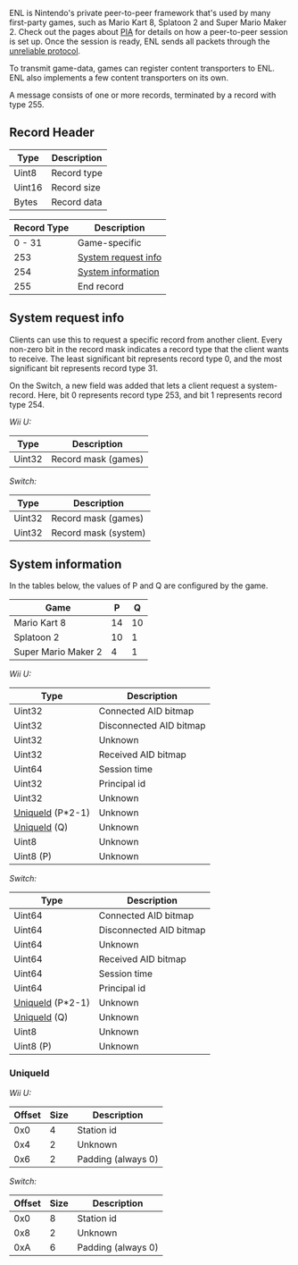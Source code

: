 ENL is Nintendo's private peer-to-peer framework that's used by many first-party games, such as Mario Kart 8, Splatoon 2 and Super Mario Maker 2. Check out the pages about [PIA](PIA-Overview) for details on how a peer-to-peer session is set up. Once the session is ready, ENL sends all packets through the [unreliable protocol](Unreliable-Protocol).

To transmit game-data, games can register content transporters to ENL. ENL also implements a few content transporters on its own.

A message consists of one or more records, terminated by a record with type 255.

## Record Header
| Type | Description |
| --- | --- |
| Uint8 | Record type |
| Uint16 | Record size |
| Bytes | Record data |

| Record Type | Description |
| --- | --- |
| 0 - 31 | Game-specific |
| 253 | [System request info](#system-request-info) |
| 254 | [System information](#system-information) |
| 255 | End record |

## System request info
Clients can use this to request a specific record from another client. Every non-zero bit in the record mask indicates a record type that the client wants to receive. The least significant bit represents record type 0, and the most significant bit represents record type 31.

On the Switch, a new field was added that lets a client request a system-record. Here, bit 0 represents record type 253, and bit 1 represents record type 254.

*Wii U:*

| Type | Description |
| --- | --- |
| Uint32 | Record mask (games) |

*Switch:*

| Type | Description |
| --- | --- |
| Uint32 | Record mask (games) |
| Uint32 | Record mask (system) |

## System information
In the tables below, the values of P and Q are configured by the game.

| Game | P | Q |
| --- | --- | --- |
| Mario Kart 8 | 14 | 10 |
| Splatoon 2 | 10 | 1 |
| Super Mario Maker 2 | 4 | 1 |

*Wii U:*

| Type | Description |
| --- | --- |
| Uint32 | Connected AID bitmap |
| Uint32 | Disconnected AID bitmap |
| Uint32 | Unknown |
| Uint32 | Received AID bitmap |
| Uint64 | Session time |
| Uint32 | Principal id |
| Uint32 | Unknown |
| [UniqueId](#uniqueid) (P*2-1) | Unknown |
| [UniqueId](#uniqueid) (Q) | Unknown |
| Uint8 | Unknown |
| Uint8 (P) | Unknown |

*Switch:*

| Type | Description |
| --- | --- |
| Uint64 | Connected AID bitmap |
| Uint64 | Disconnected AID bitmap |
| Uint64 | Unknown |
| Uint64 | Received AID bitmap |
| Uint64 | Session time |
| Uint64 | Principal id |
| [UniqueId](#uniqueid) (P*2-1) | Unknown |
| [UniqueId](#uniqueid) (Q) | Unknown |
| Uint8 | Unknown |
| Uint8 (P) | Unknown |

### UniqueId
*Wii U:*

| Offset | Size | Description |
| --- | --- | --- |
| 0x0 | 4 | Station id |
| 0x4 | 2 | Unknown |
| 0x6 | 2 | Padding (always 0) |

*Switch:*

| Offset | Size | Description |
| --- | --- | --- |
| 0x0 | 8 | Station id |
| 0x8 | 2 | Unknown |
| 0xA | 6 | Padding (always 0) |
